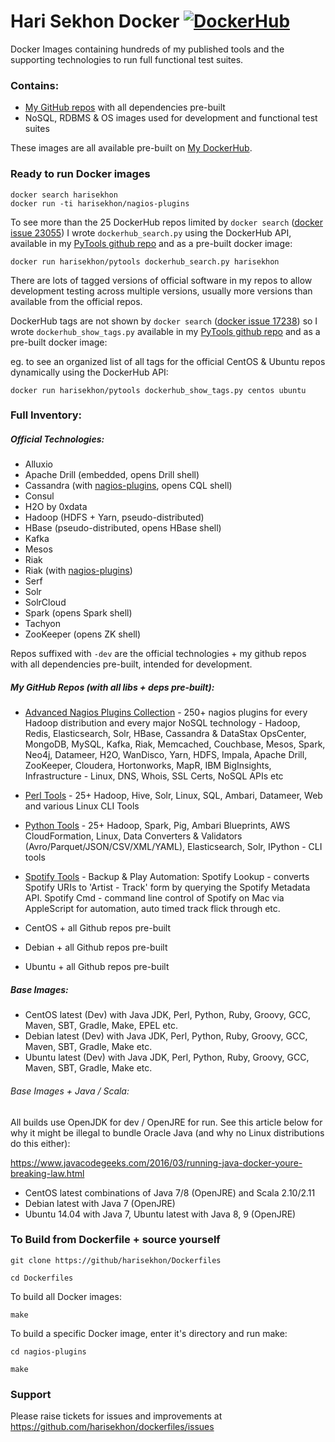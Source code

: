 Hari Sekhon Docker [![DockerHub](https://img.shields.io/badge/docker-available-blue.svg)](https://hub.docker.com/u/harisekhon/)
=========================

Docker Images containing hundreds of my published tools and the supporting technologies to run full functional test suites.

### Contains:

* [My GitHub repos](https://github.com/HariSekhon) with all dependencies pre-built
* NoSQL, RDBMS & OS images used for development and functional test suites

These images are all available pre-built on [My DockerHub](https://hub.docker.com/u/harisekhon/).

### Ready to run Docker images

```
docker search harisekhon
docker run -ti harisekhon/nagios-plugins
```

To see more than the 25 DockerHub repos limited by ```docker search``` ([docker issue 23055](https://github.com/docker/docker/issues/23055)) I wrote ```dockerhub_search.py``` using the DockerHub API, available in my [PyTools github repo](https://github.com/harisekhon/pytools) and as a pre-built docker image:
```
docker run harisekhon/pytools dockerhub_search.py harisekhon
```

There are lots of tagged versions of official software in my repos to allow development testing across multiple versions, usually more versions than available from the official repos.

DockerHub tags are not shown by ```docker search``` ([docker issue 17238](https://github.com/docker/docker/issues/17238)) so I wrote ```dockerhub_show_tags.py``` available in my [PyTools github repo](https://github.com/harisekhon/pytools) and as a pre-built docker image:

eg. to see an organized list of all tags for the official CentOS & Ubuntu repos dynamically using the DockerHub API:
```
docker run harisekhon/pytools dockerhub_show_tags.py centos ubuntu
```

### Full Inventory:

##### Official Technologies:

- Alluxio
- Apache Drill (embedded, opens Drill shell)
- Cassandra (with [nagios-plugins](https://github.com/harisekhon/nagios-plugins), opens CQL shell)
- Consul
- H2O by 0xdata
- Hadoop (HDFS + Yarn, pseudo-distributed)
- HBase (pseudo-distributed, opens HBase shell)
- Kafka
- Mesos
- Riak
- Riak (with [nagios-plugins](https://github.com/harisekhon/nagios-plugins))
- Serf
- Solr
- SolrCloud
- Spark (opens Spark shell)
- Tachyon
- ZooKeeper (opens ZK shell)

Repos suffixed with ```-dev``` are the official technologies + my github repos with all dependencies pre-built, intended for development.

##### My GitHub Repos (with all libs + deps pre-built):

- [Advanced Nagios Plugins Collection](https://github.com/harisekhon/nagios-plugins) - 250+ nagios plugins for every Hadoop distribution and every major NoSQL technology - Hadoop, Redis, Elasticsearch, Solr, HBase, Cassandra & DataStax OpsCenter, MongoDB, MySQL, Kafka, Riak, Memcached, Couchbase, Mesos, Spark, Neo4j, Datameer, H2O, WanDisco, Yarn, HDFS, Impala, Apache Drill, ZooKeeper, Cloudera, Hortonworks, MapR, IBM BigInsights, Infrastructure - Linux, DNS, Whois, SSL Certs, NoSQL APIs etc
- [Perl Tools](https://github.com/harisekhon/tools) - 25+ Hadoop, Hive, Solr, Linux, SQL, Ambari, Datameer, Web and various Linux CLI Tools
- [Python Tools](https://github.com/harisekhon/pytools) - 25+ Hadoop, Spark, Pig, Ambari Blueprints, AWS CloudFormation, Linux, Data Converters & Validators (Avro/Parquet/JSON/CSV/XML/YAML), Elasticsearch, Solr, IPython - CLI tools
- [Spotify Tools](https://github.com/harisekhon/spotify-tools) - Backup & Play Automation: Spotify Lookup - converts Spotify URIs to 'Artist - Track' form by querying the Spotify Metadata API. Spotify Cmd - command line control of Spotify on Mac via AppleScript for automation, auto timed track flick through etc.

- CentOS + all Github repos pre-built
- Debian + all Github repos pre-built
- Ubuntu + all Github repos pre-built

##### Base Images:

- CentOS latest (Dev) with Java JDK, Perl, Python, Ruby, Groovy, GCC, Maven, SBT, Gradle, Make, EPEL etc.
- Debian latest (Dev) with Java JDK, Perl, Python, Ruby, Groovy, GCC, Maven, SBT, Gradle, Make etc.
- Ubuntu latest (Dev) with Java JDK, Perl, Python, Ruby, Groovy, GCC, Maven, SBT, Gradle, Make etc.

###### Base Images + Java / Scala:

All builds use OpenJDK for dev / OpenJRE for run. See this article below for why it might be illegal to bundle Oracle Java (and why no Linux distributions do this either):

https://www.javacodegeeks.com/2016/03/running-java-docker-youre-breaking-law.html

- CentOS latest combinations of Java 7/8 (OpenJRE) and Scala 2.10/2.11
- Debian latest with Java 7 (OpenJRE)
- Ubuntu 14.04 with Java 7, Ubuntu latest with Java 8, 9 (OpenJRE)

### To Build from Dockerfile + source yourself

```
git clone https://github/harisekhon/Dockerfiles

cd Dockerfiles
```

To build all Docker images:
```
make
```

To build a specific Docker image, enter it's directory and run make:

```
cd nagios-plugins

make
```

### Support

Please raise tickets for issues and improvements at https://github.com/harisekhon/dockerfiles/issues
